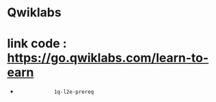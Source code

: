 # Qwiklabs

# link code : https://go.qwiklabs.com/learn-to-earn
-  ```console  
               1q-l2e-prereq
    ```
